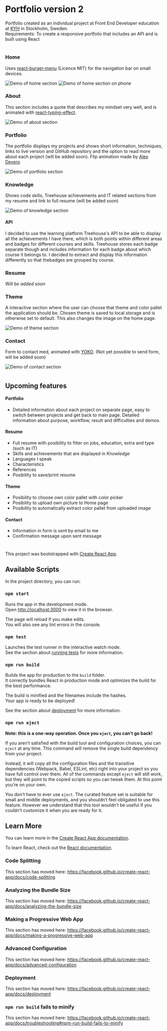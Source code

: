 # Portfolio version 2

Portfolio created as an individual project at Front End Developer education at [KYH](https://kyh.se/utbildningar/front-end-developer/) in Stockholm, Sweden. <br>
Requirements: To create a responsive portfolio that includes an API and is built using React
#

### Home
Uses [react-burger-menu](https://github.com/negomi/react-burger-menu) (Licence MIT) for the navigation bar on small devices.

![Demo of home section](./src/Media/readme/demo_home.gif?raw=true "Home")
![Demo of home section on phone](./src/Media/readme/demo_home_phone.gif?raw=true "Home on phone")

### About
This section includes a quote that describes my mindset very well, and is animated with [react-typing-effect](https://github.com/lamyfarai/react-typing-effect).

![Demo of about section](./src/Media/readme/demo_about.gif?raw=true "About")

### Portfolio
The portfolio displays my projects and shows short information, techniques, links to live version and GitHub repository and the option to read more about each project (will be added soon). Flip animation made by [Alex Devero](https://codepen.io/alexdevero/pen/pRjNmW)

![Demo of portfolio section](./src/Media/readme/demo_portfolio.gif?raw=true "Portfolio")

### Knowledge
Shows code skills, Treehouse achievements and IT related sections from my resume and link to full resume (will be added soon)

![Demo of knowledge section](./src/Media/readme/demo_knowledge.gif?raw=true "Knowledge")

#### API
I decided to use the learning platform Treehouse's API to be able to display all the achievements I have there, which is both points within different areas and badges for different courses and skills. Treehouse stores each badge separate though and includes information for each badge about which course it belongs to. I decided to extract and display this information differently so that thebadges are grouped by course.

### Resume
*Will be added soon*

### Theme
A interactive section where the user can choose that theme and color pallet the application should be. Chosen theme is saved to local storage and is otherwise set to default. This also changes the image on the home page.

![Demo of theme section](./src/Media/readme/demo_theme.gif?raw=true "Theme")

### Contact
Form to contact med, animated with [YOKO](https://tympanus.net/Development/TextInputEffects/index.html). (Not yet possible to send form, will be added soon)

![Demo of contact section](./src/Media/readme/demo_contact.gif?raw=true "About")

#
## Upcoming features

#### Portfolio
* Detailed information about each project on separate page, easy to switch between projects and get back to main page. Detailed information about purpose, workflow, result and difficulties and demos.

#### Resume
* Full resume with posibility to filter on jobs, education, extra and type (such as IT)
* Skills and achievements that are displayed in *Knowledge* 
* Languages I speak
* Characteristics
* References
* Posibility to save/print resume

#### Theme
* Posibility to choose own color pallet with color picker
* Posibility to upload own picture to Home page
* Posibility to automatically extract color pallet from uploaded image

#### Contact
* Information in form is sent by email to me
* Confirmation message upon sent message

#

This project was bootstrapped with [Create React App](https://github.com/facebook/create-react-app).

## Available Scripts

In the project directory, you can run:

### `npm start`

Runs the app in the development mode.<br>
Open [http://localhost:3000](http://localhost:3000) to view it in the browser.

The page will reload if you make edits.<br>
You will also see any lint errors in the console.

### `npm test`

Launches the test runner in the interactive watch mode.<br>
See the section about [running tests](https://facebook.github.io/create-react-app/docs/running-tests) for more information.

### `npm run build`

Builds the app for production to the `build` folder.<br>
It correctly bundles React in production mode and optimizes the build for the best performance.

The build is minified and the filenames include the hashes.<br>
Your app is ready to be deployed!

See the section about [deployment](https://facebook.github.io/create-react-app/docs/deployment) for more information.

### `npm run eject`

**Note: this is a one-way operation. Once you `eject`, you can’t go back!**

If you aren’t satisfied with the build tool and configuration choices, you can `eject` at any time. This command will remove the single build dependency from your project.

Instead, it will copy all the configuration files and the transitive dependencies (Webpack, Babel, ESLint, etc) right into your project so you have full control over them. All of the commands except `eject` will still work, but they will point to the copied scripts so you can tweak them. At this point you’re on your own.

You don’t have to ever use `eject`. The curated feature set is suitable for small and middle deployments, and you shouldn’t feel obligated to use this feature. However we understand that this tool wouldn’t be useful if you couldn’t customize it when you are ready for it.

## Learn More

You can learn more in the [Create React App documentation](https://facebook.github.io/create-react-app/docs/getting-started).

To learn React, check out the [React documentation](https://reactjs.org/).

### Code Splitting

This section has moved here: https://facebook.github.io/create-react-app/docs/code-splitting

### Analyzing the Bundle Size

This section has moved here: https://facebook.github.io/create-react-app/docs/analyzing-the-bundle-size

### Making a Progressive Web App

This section has moved here: https://facebook.github.io/create-react-app/docs/making-a-progressive-web-app

### Advanced Configuration

This section has moved here: https://facebook.github.io/create-react-app/docs/advanced-configuration

### Deployment

This section has moved here: https://facebook.github.io/create-react-app/docs/deployment

### `npm run build` fails to minify

This section has moved here: https://facebook.github.io/create-react-app/docs/troubleshooting#npm-run-build-fails-to-minify
